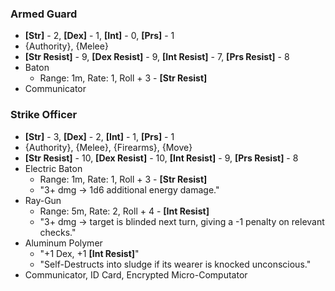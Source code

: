 ### Armed Guard
- **\[Str\]** - 2, **\[Dex\]** - 1, **\[Int\]** - 0, **\[Prs\]** - 1
- {Authority}, {Melee}
- **\[Str Resist\]** - 9, **\[Dex Resist\]** - 9, **\[Int Resist\]** - 7, **\[Prs Resist\]** - 8
- Baton
	- Range: 1m, Rate: 1, Roll + 3 - **\[Str Resist\]**
- Communicator

### Strike Officer
- **\[Str\]** - 3, **\[Dex\]** - 2, **\[Int\]** - 1, **\[Prs\]** - 1
- {Authority}, {Melee}, {Firearms}, {Move}
- **\[Str Resist\]** - 10, **\[Dex Resist\]** - 10, **\[Int Resist\]** - 9, **\[Prs Resist\]** - 8
- Electric Baton
	- Range: 1m, Rate: 1, Roll + 3 - **\[Str Resist\]**
	- "3+ dmg → 1d6 additional energy damage."
- Ray-Gun
	- Range: 5m, Rate: 2, Roll + 4 - **\[Int Resist\]**
	- "3+ dmg → target is blinded next turn, giving a -1 penalty on relevant checks."
- Aluminum Polymer
	- "+1 Dex, +1 **\[Int Resist\]**"
	- "Self-Destructs into sludge if its wearer is knocked unconscious."
- Communicator, ID Card, Encrypted Micro-Computator